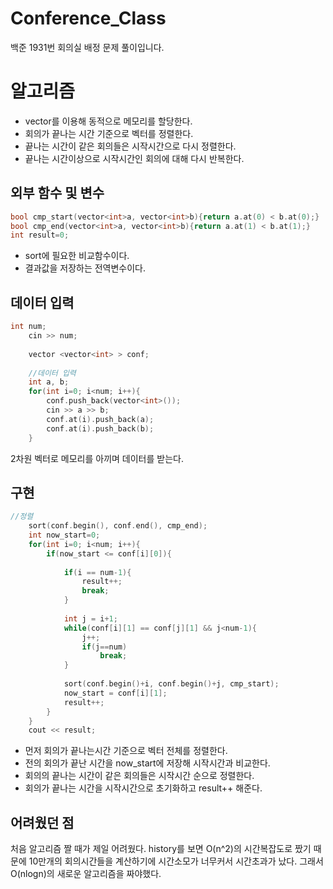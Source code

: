 # Conference_Class
백준 1931번 회의실 배정 문제 풀이입니다.


# 알고리즘
* vector를 이용해 동적으로 메모리를 할당한다.
* 회의가 끝나는 시간 기준으로 벡터를 정렬한다.
* 끝나는 시간이 같은 회의들은 시작시간으로 다시 정렬한다.
* 끝나는 시간이상으로 시작시간인 회의에 대해 다시 반복한다.



## 외부 함수 및 변수
```c++
bool cmp_start(vector<int>a, vector<int>b){return a.at(0) < b.at(0);}
bool cmp_end(vector<int>a, vector<int>b){return a.at(1) < b.at(1);}
int result=0;
```
* sort에 필요한 비교함수이다.
* 결과값을 저장하는 전역변수이다.

##  데이터 입력
```c++
int num;
    cin >> num;
    
    vector <vector<int> > conf;
    
    //데이터 입력
    int a, b;
    for(int i=0; i<num; i++){
        conf.push_back(vector<int>());
        cin >> a >> b;
        conf.at(i).push_back(a);
        conf.at(i).push_back(b);
    }
```
2차원 벡터로 메모리를 아끼며 데이터를 받는다.

## 구현
```c++
//정렬
    sort(conf.begin(), conf.end(), cmp_end);
    int now_start=0;
    for(int i=0; i<num; i++){
        if(now_start <= conf[i][0]){
            
            if(i == num-1){
                result++;
                break;
            }
            
            int j = i+1;
            while(conf[i][1] == conf[j][1] && j<num-1){
                j++;
                if(j==num)
                    break;
            }
                
            sort(conf.begin()+i, conf.begin()+j, cmp_start);
            now_start = conf[i][1];
            result++;
        }
    }
    cout << result;
```
* 먼저 회의가 끝나는시간 기준으로 벡터 전체를 정렬한다.
* 전의 회의가 끝난 시간을 now_start에 저장해 시작시간과 비교한다.
* 회의의 끝나는 시간이 같은 회의들은 시작시간 순으로 정렬한다.
* 회의가 끝나는 시간을 시작시간으로 초기화하고 result++ 해준다.

## 어려웠던 점
처음 알고리즘 짤 때가 제일 어려웠다. history를 보면 O(n^2)의 시간복잡도로 짰기 때문에 10만개의 회의시간들을 계산하기에 시간소모가 너무커서 시간초과가 났다. 그래서 O(nlogn)의 새로운 알고리즘을 짜야했다.
